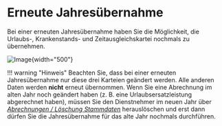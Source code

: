 # Erneute Jahresübernahme

Bei einer erneuten Jahresübernahme haben Sie die Möglichkeit, die Urlaubs-, Krankenstands- und Zeitausgleichskartei nochmals zu übernehmen.

![Image](<img/image247.png>){width="500"}


!!! warning "Hinweis"
    Beachten Sie, dass bei einer erneuten Jahresübernahme nur diese drei Karteien geändert werden. Alle anderen Daten werden **nicht** erneut übernommen. Wenn Sie eine Abrechnung im alten Jahr noch geändert haben (z. B. eine Urlaubsersatzleistung abgerechnet haben), müssen Sie den Dienstnehmer im neuen Jahr über [*Abrechnungen / Löschung Stammdaten*](../Abrechnungen/Loeschung_Stammdaten.md) herauslöschen und erst dann dürfen Sie die Jahresübernahme für das alte Jahr nochmals durchführen.